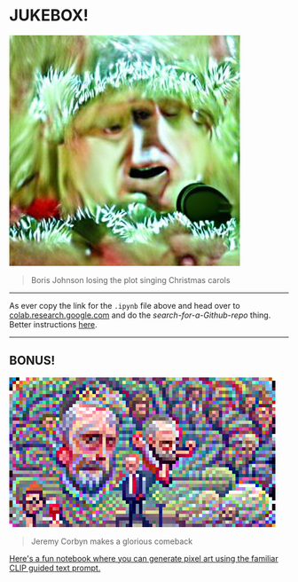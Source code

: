 # JUKEBOX!

![Boris Johnson losing the plot singing Christmas carols](./images/boris-johnson-losing-the-plot-singing-christmas-carol.jpg)

> Boris Johnson losing the plot singing Christmas carols

---

As ever copy the link for the `.ipynb` file above and head over to [colab.research.google.com](https://colab.research.google.com/) and do the _search-for-a-Github-repo_ thing. Better instructions [here](https://github.com/joshmurr/dip-ai-comp-futures).

---

## BONUS!

![Jeremy Corbyn makes a glorious comeback](./images/jeremy-corbyn-makes-a-glorious-comeback.png)

> Jeremy Corbyn makes a glorious comeback

[Here's a fun notebook where you can generate pixel art using the familiar CLIP guided text prompt.](https://colab.research.google.com/github/dribnet/clipit/blob/master/demos/PixelDrawer.ipynb)
